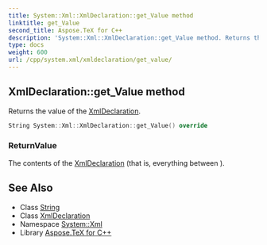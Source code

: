 ```yaml
---
title: System::Xml::XmlDeclaration::get_Value method
linktitle: get_Value
second_title: Aspose.TeX for C++
description: 'System::Xml::XmlDeclaration::get_Value method. Returns the value of the XmlDeclaration in C++.'
type: docs
weight: 600
url: /cpp/system.xml/xmldeclaration/get_value/
---
```

## XmlDeclaration::get_Value method


Returns the value of the [XmlDeclaration](../).

```cpp
String System::Xml::XmlDeclaration::get_Value() override
```


### ReturnValue

The contents of the [XmlDeclaration](../) (that is, everything between **<?xml** and **?>**).

## See Also

* Class [String](../../../system/string/)
* Class [XmlDeclaration](../)
* Namespace [System::Xml](../../)
* Library [Aspose.TeX for C++](../../../)
